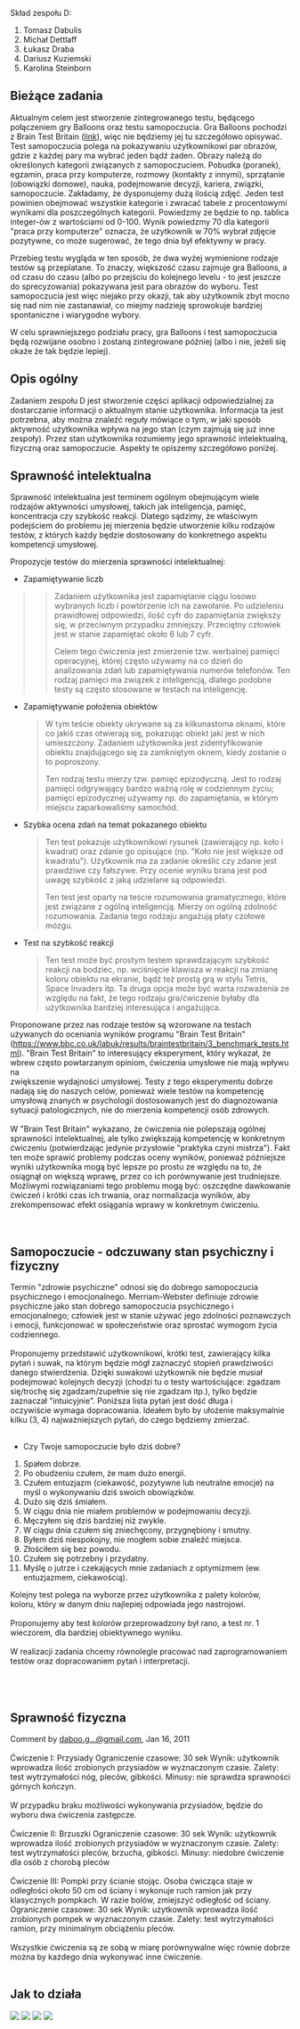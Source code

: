 Skład zespołu D:
  1. Tomasz Dabulis
  1. Michał Dettlaff
  1. Łukasz Draba
  1. Dariusz Kuziemski
  1. Karolina Steinborn

## Bieżące zadania ##

Aktualnym celem jest stworzenie zintegrowanego testu, będącego połączeniem gry Balloons oraz testu samopoczucia. Gra Balloons pochodzi z Brain Test Britain ([link](https://www.bbc.co.uk/labuk/results/braintestbritain/games/balloons.html)), więc nie będziemy jej tu szczegółowo opisywać. Test samopoczucia polega na pokazywaniu użytkownikowi par obrazów, gdzie z każdej pary ma wybrać jeden bądź żaden. Obrazy należą do określonych kategorii związanych z samopoczuciem. Pobudka (poranek), egzamin, praca przy komputerze, rozmowy (kontakty z innymi), sprzątanie (obowiązki domowe), nauka, podejmowanie decyzji, kariera, związki, samopoczucie.
Zakładamy, że dysponujemy dużą ilością zdjęć. Jeden test powinien obejmować wszystkie kategorie i zwracać tabele z procentowymi wynikami dla poszczególnych kategorii. Powiedzmy ze będzie to np. tablica integer-ów z wartościami od 0-100. Wynik powiedzmy 70 dla kategorii "praca przy komputerze" oznacza, że użytkownik w 70% wybrał zdjęcie pozytywne, co może sugerować, że tego dnia był efektywny w pracy.

Przebieg testu wygląda w ten sposób, że dwa wyżej wymienione rodzaje testów są przeplatane. To znaczy, większość czasu zajmuje gra Balloons, a od czasu do czasu (albo po przejściu do kolejnego levelu - to jest jeszcze do sprecyzowania) pokazywana jest para obrazów do wyboru. Test samopoczucia jest więc niejako przy okazji, tak aby użytkownik zbyt mocno się nad nim nie zastanawiał, co miejmy nadzieję sprowokuje bardziej spontaniczne i wiarygodne wybory.

W celu sprawniejszego podziału pracy, gra Balloons i test samopoczucia będą rozwijane osobno i zostaną zintegrowane później (albo i nie, jeżeli się okaże że tak będzie lepiej).


## Opis ogólny ##

Zadaniem zespołu D jest stworzenie części aplikacji odpowiedzialnej za dostarczanie informacji o aktualnym stanie użytkownika. Informacja ta jest potrzebna, aby można znaleźć reguły mówiące o tym, w jaki sposób aktywność użytkownika wpływa na jego stan (czym zajmują się już inne zespoły). Przez stan użytkownika rozumiemy jego sprawność intelektualną, fizyczną oraz samopoczucie. Aspekty te opiszemy szczegółowo poniżej.


## Sprawność intelektualna ##

Sprawność intelektualna jest terminem ogólnym obejmującym wiele rodzajów aktywności umysłowej, takich jak inteligencja, pamięć, koncentracja czy szybkość reakcji. Dlatego sądzimy, że właściwym podejściem do problemu jej mierzenia będzie utworzenie kilku rodzajów testów, z których każdy będzie dostosowany do konkretnego aspektu kompetencji umysłowej.

Propozycje testów do mierzenia sprawności intelektualnej:

  * Zapamiętywanie liczb
> > Zadaniem użytkownika jest zapamiętanie ciągu losowo wybranych liczb i powtórzenie ich na zawołanie. Po udzieleniu prawidłowej odpowiedzi, ilość cyfr do zapamiętania zwiększy się, w przeciwnym przypadku zmniejszy. Przeciętny człowiek jest w stanie zapamiętać około 6 lub 7 cyfr.
> > <p>Celem tego ćwiczenia jest zmierzenie tzw. werbalnej pamięci operacyjnej, której często używamy na co dzień do analizowania zdań lub zapamiętywania numerów telefonów. Ten rodzaj pamięci ma związek z inteligencją, dlatego podobne testy są często stosowane w testach na inteligencję.<br>
</li></ul><ul><li>Zapamiętywanie położenia obiektów<br>
<blockquote>W tym teście obiekty ukrywane są za kilkunastoma oknami, które co jakiś czas otwierają się, pokazując obiekt jaki jest w nich umieszczony. Zadaniem użytkownika jest zidentyfikowanie obiektu znajdującego się za zamkniętym oknem, kiedy zostanie o to poproszony.<br>
<p>Ten rodzaj testu mierzy tzw. pamięć epizodyczną. Jest to rodzaj pamięci odgrywający bardzo ważną rolę w codziennym życiu; pamięci epizodycznej używamy np. do zapamiętania, w którym miejscu zaparkowaliśmy samochód.<br>
</blockquote></li><li>Szybka ocena zdań na temat pokazanego obiektu<br>
<blockquote>Ten test pokazuje użytkownikowi rysunek (zawierający np. koło i kwadrat) oraz zdanie go opisujące (np. "Koło nie jest większe od kwadratu"). Użytkownik ma za zadanie określić czy zdanie jest prawdziwe czy fałszywe. Przy ocenie wyniku brana jest pod uwagę szybkość z jaką udzielane są odpowiedzi.<br>
<p>Ten test jest oparty na teście rozumowania gramatycznego, które jest związane z ogólną inteligencją. Mierzy on ogólną zdolność rozumowania. Zadania tego rodzaju angażują płaty czołowe mózgu.<br>
</blockquote></li><li>Test na szybkość reakcji<br>
<blockquote>Ten test może być prostym testem sprawdzającym szybkość reakcji na bodziec, np. wciśnięcie klawisza w reakcji na zmianę koloru obiektu na ekranie, bądź też prostą grą w stylu Tetris, Space Invaders itp. Ta druga opcja może być warta rozważenia ze względu na fakt, że tego rodzaju gra/ćwiczenie byłaby dla użytkownika bardziej interesująca i angażująca.</blockquote></li></ul>

Proponowane przez nas rodzaje testów są wzorowane na testach używanych do oceniania wyników programu "Brain Test Britain" (<a href='https://www.bbc.co.uk/labuk/results/braintestbritain/3_benchmark_tests.html'>https://www.bbc.co.uk/labuk/results/braintestbritain/3_benchmark_tests.html</a>). "Brain Test Britain" to interesujący eksperyment, który wykazał, że wbrew często powtarzanym opiniom, ćwiczenia umysłowe nie mają wpływu na<br>
zwiększenie wydajności umysłowej. Testy z tego eksperymentu dobrze nadają się do naszych celów, ponieważ wiele testów na kompetencję umysłową znanych w psychologii dostosowanych jest do diagnozowania sytuacji patologicznych, nie do mierzenia kompetencji osób zdrowych.<br>
<br>
W "Brain Test Britain" wykazano, że ćwiczenia nie polepszają ogólnej sprawności intelektualnej, ale tylko zwiększają kompetencję w konkretnym ćwiczeniu (potwierdzając jedynie przysłowie "praktyka czyni mistrza"). Fakt ten może sprawić problemy podczas oceny wyników, ponieważ późniejsze wyniki użytkownika mogą być lepsze po prostu ze względu na to, że osiągnął on większą wprawę, przez co ich porównywanie jest trudniejsze. Możliwymi rozwiązaniami tego problemu mogą być: oszczędne dawkowanie ćwiczeń i krótki czas ich trwania, oraz normalizacja wyników, aby zrekompensować efekt osiągania wprawy w konkretnym ćwiczeniu.<br>
<br>
<br>
<h2>Samopoczucie - odczuwany stan psychiczny i fizyczny</h2>

Termin "zdrowie psychiczne" odnosi się do dobrego samopoczucia psychicznego i emocjonalnego. Merriam-Webster definiuje zdrowie psychiczne jako stan dobrego samopoczucia psychicznego i emocjonalnego; człowiek jest w stanie używać jego zdolności poznawczych i emocji, funkcjonować w społeczeństwie oraz sprostać wymogom życia codziennego.<br>
<br>
Proponujemy przedstawić użytkownikowi, krótki test, zawierający kilka<br>
pytań i suwak, na którym będzie mógł zaznaczyć stopień prawdziwości<br>
danego stwierdzenia. Dzięki suwakowi użytkownik nie będzie musiał<br>
podejmować kolejnych decyzji (chodzi tu o testy wartościujące: zgadzam<br>
się/trochę się zgadzam/zupełnie się nie zgadzam itp.), tylko będzie<br>
zaznaczał "intuicyjnie". Poniższa lista pytań jest dość długa i<br>
oczywiście wymaga dopracowania. Ideałem było by ułożenie maksymalnie<br>
kilku (3, 4) najważniejszych pytań, do czego będziemy zmierzać.<br>
<br>
<ul><li>Czy Twoje samopoczucie było dziś dobre?<br>
</li></ul><ol><li>Spałem dobrze.<br>
</li><li>Po obudzeniu czułem, że mam dużo energii.<br>
</li><li>Czułem entuzjazm (ciekawość, pozytywne lub neutralne emocje) na myśl o wykonywaniu dziś swoich obowiązków.<br>
</li><li>Dużo się dziś śmiałem.<br>
</li><li>W ciągu dnia nie miałem problemów w podejmowaniu decyzji.<br>
</li><li>Męczyłem się dziś bardziej niż zwykle.<br>
</li><li>W ciągu dnia czułem się zniechęcony, przygnębiony i smutny.<br>
</li><li>Byłem dziś niespokojny, nie mogłem sobie znaleźć miejsca.<br>
</li><li>Złościłem się bez powodu.<br>
</li><li>Czułem się potrzebny i przydatny.<br>
</li><li>Myślę o jutrze i czekających mnie zadaniach z optymizmem (ew. entuzjazmem, ciekawością).</li></ol>

Kolejny test polega na wyborze przez użytkownika z palety kolorów,<br>
koloru, który w danym dniu najlepiej odpowiada jego nastrojowi.<br>
<br>
Proponujemy aby test kolorów przeprowadzony był rano, a test nr. 1<br>
wieczorem, dla bardziej obiektywnego wyniku.<br>
<br>
W realizacji zadania chcemy równolegle pracować nad zaprogramowaniem<br>
testów oraz dopracowaniem pytań i interpretacji.<br>
<br>
<br>
<br>
<h2>Sprawność fizyczna</h2>

Comment by daboo.g...@gmail.com, Jan 16, 2011<br>
<br>
Ćwiczenie I: Przysiady Ograniczenie czasowe: 30 sek Wynik: użytkownik wprowadza ilość zrobionych przysiadów w wyznaczonym czasie. Zalety: test wytrzymałości nóg, pleców, gibkości. Minusy: nie sprawdza sprawności górnych kończyn.<br>
<br>
W przypadku braku możliwości wykonywania przysiadów, będzie do wyboru dwa ćwiczenia zastępcze.<br>
<br>
Ćwiczenie II: Brzuszki Ograniczenie czasowe: 30 sek Wynik: użytkownik wprowadza ilość zrobionych przysiadów w wyznaczonym czasie. Zalety: test wytrzymałości pleców, brzucha, gibkości. Minusy: niedobre ćwiczenie dla osób z chorobą pleców<br>
<br>
Ćwiczenie III: Pompki przy ścianie stojąc. Osoba ćwicząca staje w odległości około 50 cm od ściany i wykonuje ruch ramion jak przy klasycznych pompkach. W razie bolów, zmiejszyć odległość od ściany. Ograniczenie czasowe: 30 sek Wynik: użytkownik wprowadza ilość zrobionych pompek w wyznaczonym czasie. Zalety: test wytrzymałości ramion, przy minimalnym obciążeniu pleców.<br>
<br>
Wszystkie ćwiczenia są ze sobą w miarę porównywalne więc równie dobrze można by każdego dnia wykonywać inne ćwiczenie.<br>
<br>
<h2>Jak to działa</h2>
<img src='http://goodfeeling.googlecode.com/svn/wiki/ZespolD/device1.png' />
<img src='http://goodfeeling.googlecode.com/svn/wiki/ZespolD/device2.png' />
<img src='http://goodfeeling.googlecode.com/svn/wiki/ZespolD/device3.png' />
<img src='http://goodfeeling.googlecode.com/svn/wiki/ZespolD/device4.png' />